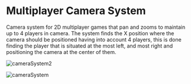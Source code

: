 # Multiplayer Camera System

Camera system for 2D multiplayer games that pan and zooms to maintain up to 4 players in camera.
The system finds the X position where the camera should be positioned having into account 4 players, this is done finding the player that is situated at the most left, and most right and positioning the camera at the center of them.


![cameraSystem2](https://github.com/MethodCa/MultiplayerCameraSystem/assets/15893276/6e0ac8f9-80a1-4301-844e-926424e28e9f)

![cameraSystem](https://github.com/MethodCa/MultiplayerCameraSystem/assets/15893276/83eab164-8cd6-4201-b266-08969dacf0ce)
